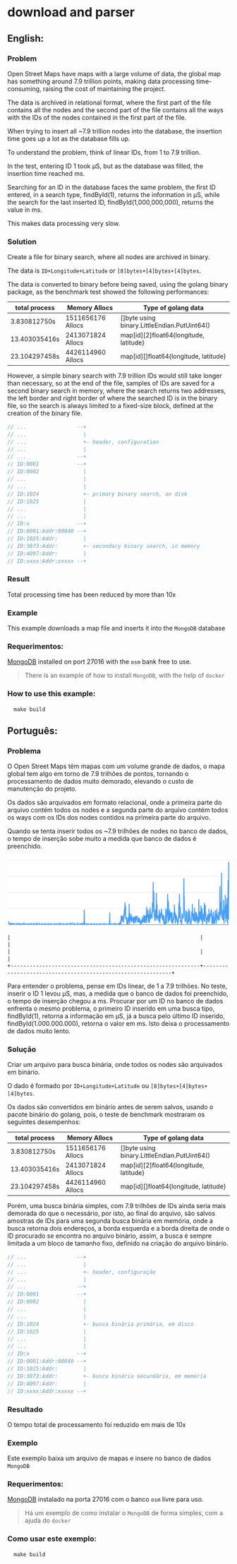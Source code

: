 # download and parser

## English:

### Problem

Open Street Maps have maps with a large volume of data, the global map has something around 7.9 trillion points, making 
data processing time-consuming, raising the cost of maintaining the project.

The data is archived in relational format, where the first part of the file contains all the nodes and the second part 
of the file contains all the ways with the IDs of the nodes contained in the first part of the file.

When trying to insert all ~7.9 trillion nodes into the database, the insertion time goes up a lot as the database fills 
up.

To understand the problem, think of linear IDs, from 1 to 7.9 trillion.

In the test, entering ID 1 took µS, but as the database was filled, the insertion time reached ms.

Searching for an ID in the database faces the same problem, the first ID entered, in a search type, findById(1), returns 
the information in µS, while the search for the last inserted ID, findById(1,000,000,000), returns the value in ms.

This makes data processing very slow.

### Solution

Create a file for binary search, where all nodes are archived in binary.

The data is `ID+Longitude+Latitude` or `[8]bytes+[4]bytes+[4]bytes`.

The data is converted to binary before being saved, using the golang binary package, as the benchmark test showed the 
following performances:

| total process | Memory Allocs     | Type of golang data                          |
|---------------|-------------------|----------------------------------------------|
|  3.830812750s | 1511656176 Allocs | []byte using binary.LittleEndian.PutUint64() |
| 13.403035416s | 2413071824 Allocs | map[id][2]float64{longitude, latitude}       |
| 23.104297458s | 4426114960 Allocs | map[id][]float64{longitude, latitude}        |

However, a simple binary search with 7.9 trillion IDs would still take longer than necessary, so at the end of the file, 
samples of IDs are saved for a second binary search in memory, where the search returns two addresses, the left border 
and right border of where the searched ID is in the binary file, so the search is always limited to a fixed-size block, 
defined at the creation of the binary file.

```go
// ...                --+
// ...                  |
// ...                  +- header, configuration
// ...                  |
// ...                --+
// ID:0001            --+
// ID:0002              |
// ...                  |
// ...                  |
// ID:1024              +- primary binary search, on disk
// ID:1025              |
// ...                  |
// ...                  |
// ID:x               --+
// ID:0001:Addr:00040 --+
// ID:1025:Addr:        |
// ID:3073:Addr:        +- secondary binary search, in memory
// ID:4097:Addr:        |
// ID:xxxx:Addr:xxxxx --+
```

### Result

Total processing time has been reduced by more than 10x

### Example

This example downloads a map file and inserts it into the `MongoDB` database

### Requerimentos:

[MongoDB](https://www.mongodb.com/docs/manual/installation/) installed on port 27016 with the `osm` bank free to use.

> There is an example of how to install `MongoDB`, with the help of `docker`

### How to use this example:

```shell
  make build
```

## Português:

### Problema

O Open Street Maps têm mapas com um volume grande de dados, o mapa global tem algo em torno de 7.9 trilhões de pontos,
tornando o processamento de dados muito demorado, elevando o custo de manutenção do projeto.

Os dados são arquivados em formato relacional, onde a primeira parte do arquivo contém todos os nodes e a segunda parte 
do arquivo contém todos os ways com os IDs dos nodes contidos na primeira parte do arquivo.

Quando se tenta inserir todos os ~7.9 trilhões de nodes no banco de dados, o tempo de inserção sobe muito a medida que
banco de dados é preenchido.

![times](./times.png)
```shell
|                                                            |                                                            |
|                                                            |                                                            |
+------------------------------------------------------------+------------------------------------------------------------+
```

Para entender o problema, pense em IDs linear, de 1 a 7.9 trilhões. 
No teste, inserir o ID 1 levou µS, mas, a medida que o banco de dados foi preenchido, o tempo de inserção chegou a ms.
Procurar por um ID no banco de dados enfrenta o mesmo problema, o primeiro ID inserido em uma busca tipo, findById(1),
retorna a informação em µS, já a busca pelo último ID inserido, findById(1.000.000.000), retorna o valor em ms.
Isto deixa o processamento de dados muito lento.

### Solução

Criar um arquivo para busca binária, onde todos os nodes são arquivados em binário.

O dado é formado por `ID+Longitude+Latitude` ou `[8]bytes+[4]bytes+[4]bytes`.

Os dados são convertidos em binário antes de serem salvos, usando o pacote binário do golang, pois, o teste de benchmark
mostraram os seguintes desempenhos:

| total process | Memory Allocs     | Type of golang data                          |
|---------------|-------------------|----------------------------------------------|
|  3.830812750s | 1511656176 Allocs | []byte using binary.LittleEndian.PutUint64() |
| 13.403035416s | 2413071824 Allocs | map[id][2]float64{longitude, latitude}       |
| 23.104297458s | 4426114960 Allocs | map[id][]float64{longitude, latitude}        |

Porém, uma busca binária simples, com 7.9 trilhões de IDs ainda seria mais demorada do que o necessário, por isto, ao
final do arquivo, são salvos amostras de IDs para uma segunda busca binária em memória, onde a busca retorna dois 
endereços, a borda esquerda e a borda direita de onde o ID procurado se encontra no arquivo binário, assim, a busca é
sempre limitada a um bloco de tamanho fixo, definido na criação do arquivo binário.

```go
// ...                --+
// ...                  |
// ...                  +- header, configuração
// ...                  |
// ...                --+
// ID:0001            --+
// ID:0002              |
// ...                  |
// ...                  |
// ID:1024              +- busca binária primária, em disco
// ID:1025              |
// ...                  |
// ...                  |
// ID:x               --+
// ID:0001:Addr:00040 --+
// ID:1025:Addr:        |
// ID:3073:Addr:        +- busca binária secundária, em memória
// ID:4097:Addr:        |
// ID:xxxx:Addr:xxxxx --+
```

### Resultado

O tempo total de processamento foi reduzido em mais de 10x

### Exemplo

Este exemplo baixa um arquivo de mapas e insere no banco de dados `MongoDB`

### Requerimentos:

[MongoDB](https://www.mongodb.com/docs/manual/installation/) instalado na porta 27016 com o banco `osm` livre para uso.

> Há um exemplo de como instalar o `MongoDB` de forma simples, com a ajuda do `docker`

### Como usar este exemplo:

```shell
  make build
```
